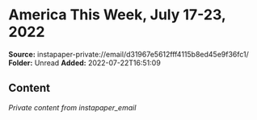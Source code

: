 # America This Week, July 17-23, 2022

**Source:** instapaper-private://email/d31967e5612fff4115b8ed45e9f36fc1/
**Folder:** Unread
**Added:** 2022-07-22T16:51:09




## Content
*Private content from instapaper_email*
